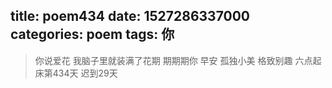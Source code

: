 title: poem434
date: 1527286337000
categories: poem
tags: 你
---
> 你说爱花
我脑子里就装满了花期
期期期你
早安
孤独小美
格致别趣
六点起床第434天 迟到29天